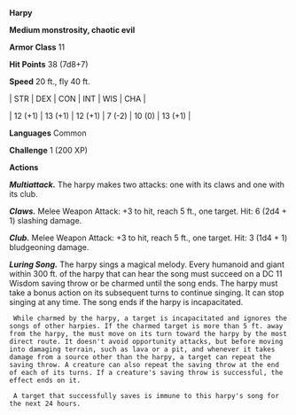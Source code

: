 **Harpy**

**Medium monstrosity, chaotic evil**

**Armor Class** 11

**Hit Points** 38 (7d8+7)

**Speed** 20 ft., fly 40 ft.

|   STR   |   DEX   |   CON   |   INT   |   WIS   |   CHA   |
  
| 12 (+1) | 13 (+1) | 12 (+1) | 7 (-2) | 10 (0) | 13 (+1) |

**Languages** Common

**Challenge** 1 (200 XP)

**Actions**

***Multiattack.*** The harpy makes two attacks: one with its claws and one with its club.

***Claws.*** Melee Weapon Attack: +3 to hit, reach 5 ft., one target. Hit: 6 (2d4 + 1) slashing damage.

***Club.*** Melee Weapon Attack: +3 to hit, reach 5 ft., one target. Hit: 3 (1d4 + 1) bludgeoning damage.

***Luring Song.*** The harpy sings a magical melody. Every humanoid and giant within 300 ft. of the harpy that can hear the song must succeed on a DC 11 Wisdom saving throw or be charmed until the song ends. The harpy must take a bonus action on its subsequent turns to continue singing. It can stop singing at any time. The song ends if the harpy is incapacitated.

     While charmed by the harpy, a target is incapacitated and ignores the songs of other harpies. If the charmed target is more than 5 ft. away from the harpy, the must move on its turn toward the harpy by the most direct route. It doesn't avoid opportunity attacks, but before moving into damaging terrain, such as lava or a pit, and whenever it takes damage from a source other than the harpy, a target can repeat the saving throw. A creature can also repeat the saving throw at the end of each of its turns. If a creature's saving throw is successful, the effect ends on it.

     A target that successfully saves is immune to this harpy's song for the next 24 hours.

